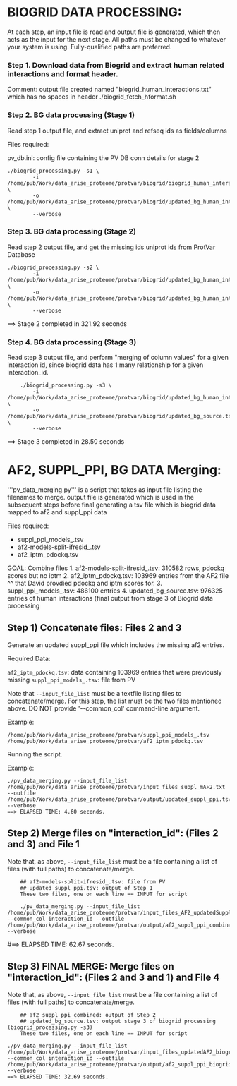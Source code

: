 # BIOGRID DATA PROCESSING: 

At each step, an input file is read and output file is generated, which then acts as the input for the next stage. All paths must be changed to whatever your system is using. Fully-qualified paths are preferred.


### Step 1. Download data from Biogrid and extract human related interactions and format header.
Comment: output file created named "biogrid_human_interactions.txt" which has no spaces in header
    ./biogrid_fetch_hformat.sh 

### Step 2. BG data processing (Stage 1)

Read step 1 output file, and extract uniprot and refseq ids as fields/columns

Files required:

pv_db.ini: config file containing the PV DB conn details for stage 2

```
./biogrid_processing.py -s1 \
        -i /home/pub/Work/data_arise_proteome/protvar/biogrid/biogrid_human_interactions.txt \
        -o /home/pub/Work/data_arise_proteome/protvar/biogrid/updated_bg_human_interactions.tsv \
        --verbose
```

### Step 3. BG data processing (Stage 2)
Read step 2 output file, and get the missing ids uniprot ids from ProtVar Database      
```
./biogrid_processing.py -s2 \
        -i /home/pub/Work/data_arise_proteome/protvar/biogrid/updated_bg_human_interactions.tsv \
        -o /home/pub/Work/data_arise_proteome/protvar/biogrid/updated_bg_human_interactions_PVDB.tsv \
      	--verbose
```
==> Stage 2 completed in 321.92 seconds   	

### Step 4. BG data processing (Stage 3)
Read step 3 output file, and perform "merging of column values" for a given interaction id, since biogrid data has 1:many relationship for a given interaction_id.

```
    ./biogrid_processing.py -s3 \
        -i /home/pub/Work/data_arise_proteome/protvar/biogrid/updated_bg_human_interactions_PVDB.tsv \
        -o /home/pub/Work/data_arise_proteome/protvar/biogrid/updated_bg_source.tsv \
        --verbose
```
==> Stage 3 completed in 28.50 seconds

# AF2, SUPPL_PPI, BG DATA Merging: 
'''pv_data_merging.py''' is a script that takes as input file listing the filenames to merge.
output file is generated which is used in  the subsequent steps before final generating a tsv 
file which is biogrid data mapped to af2 and suppl_ppi data

Files required:

- suppl_ppi_models_.tsv
- af2-models-split-ifresid_.tsv
- af2_iptm_pdockq.tsv

GOAL: Combine files
	1. af2-models-split-ifresid_.tsv: 310582 rows, pdockq scores but no iptm
	2. af2_iptm_pdockq.tsv: 103969 entries from the AF2 file ^^ that David provdied pdockq and iptm scores for.
	3. suppl_ppi_models_.tsv: 486100 entries
	4. updated_bg_source.tsv: 976325 entries of human interactions (final output from stage 3 of Biogrid data processing

## Step 1) Concatenate files: Files 2 and 3

Generate an updated suppl_ppi file which includes the missing af2 entries.

Required Data:

`af2_iptm_pdockq.tsv`: data containing 103969 entries that were previously missing
`suppl_ppi_models_.tsv`: file from PV

Note that `--input_file_list` must be a textfile listing files to concatenate/merge. For this step, the list must be the two files mentioned above. DO NOT provide '--common_col' command-line argument.

Example:

```
/home/pub/Work/data_arise_proteome/protvar/suppl_ppi_models_.tsv
/home/pub/Work/data_arise_proteome/protvar/af2_iptm_pdockq.tsv
```

Running the script.

Example:
```
./pv_data_merging.py --input_file_list /home/pub/Work/data_arise_proteome/protvar/input_files_suppl_mAF2.txt --outfile /home/pub/Work/data_arise_proteome/protvar/output/updated_suppl_ppi.tsv --verbose 
==> ELAPSED TIME: 4.60 seconds.
```

## Step 2) Merge files on "interaction_id": (Files 2 and 3) and File 1

Note that, as above, `--input_file_list` must be a file containing a list of files (with full paths) to concatenate/merge.

		## af2-models-split-ifresid_.tsv: file from PV
		## updated_suppl_ppi.tsv: output of Step 1
		These two files, one on each line == INPUT for script 

```
 	./pv_data_merging.py --input_file_list /home/pub/Work/data_arise_proteome/protvar/input_files_AF2_updatedSuppl.txt --common_col interaction_id --outfile /home/pub/Work/data_arise_proteome/protvar/output/af2_suppl_ppi_combined.tsv --verbose 
```

#==> ELAPSED TIME: 62.67 seconds.

## Step 3) FINAL MERGE:  Merge files on "interaction_id": (Files 2 and 3 and 1) and File 4

Note that, as above, `--input_file_list` must be a file containing a list of files (with full paths) to concatenate/merge.

        ## af2_suppl_ppi_combined: output of Step 2
		## updated_bg_source.tsv: output stage 3 of biogrid processing (biogrid_processing.py -s3)
		These two files, one on each line == INPUT for script 
```
./pv_data_merging.py --input_file_list /home/pub/Work/data_arise_proteome/protvar/input_files_updatedAF2_biogrid.txt --common_col interaction_id --outfile /home/pub/Work/data_arise_proteome/protvar/output/af2_suppl_ppi_biogrid_combined.tsv --verbose 
==> ELAPSED TIME: 32.69 seconds.
```

